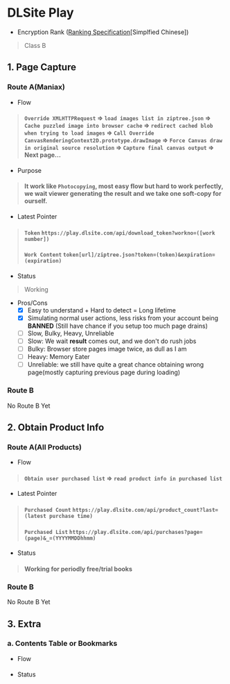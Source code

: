 # DLSite Play

- Encryption Rank ([Ranking Specification](https://www.bilibili.com/read/cv7181895)[Simplfied Chinese])

> Class B

## 1. Page Capture

### Route A(Maniax)
- Flow

> #### `Override XMLHTTPRequest` => `load images list in ziptree.json` => `Cache puzzled image into browser cache` => `redirect cached blob when trying to load images` => `Call Override CanvasRenderingContext2D.prototype.drawImage` => `Force Canvas draw in original source resolution` => `Capture final canvas output` => Next page...

- Purpose

> #### It work like `Photocopying`, most easy flow but hard to work perfectly, we wait viewer generating the **result** and we take one soft-copy for ourself.

- Latest Pointer

> #### `Token` `https://play.dlsite.com/api/download_token?workno=([work number])`
> #### `Work Content` `token[url]/ziptree.json?token=(token)&expiration=(expiration)`

- Status
> Working

- Pros/Cons
  - [x] Easy to understand + Hard to detect = Long lifetime
  - [x] Simulating normal user actions, less risks from your account being **BANNED** (Still have chance if you setup too much page drains)
  - [ ] Slow, Bulky, Heavy, Unreliable
  - [ ] Slow: We wait **result** comes out, and we don't do rush jobs
  - [ ] Bulky: Browser store pages image twice, as dull as I am
  - [ ] Heavy: Memory Eater
  - [ ] Unreliable: we still have quite a great chance obtaining wrong page(mostly capturing previous page during loading)

### Route B

No Route B Yet

## 2. Obtain Product Info

### Route A(All Products)
- Flow

> #### `Obtain user purchased list` => `read product info in purchased list`

- Latest Pointer

> #### `Purchased Count` `https://play.dlsite.com/api/product_count?last=(latest purchase time)`
> #### `Purchased List` `https://play.dlsite.com/api/purchases?page=(page)&_=(YYYYMMDDhhmm)`

- Status

> #### Working for periodly free/trial books

### Route B

No Route B Yet

## 3. Extra

### a. Contents Table or Bookmarks
- Flow

> #### 

- Status

> #### 
